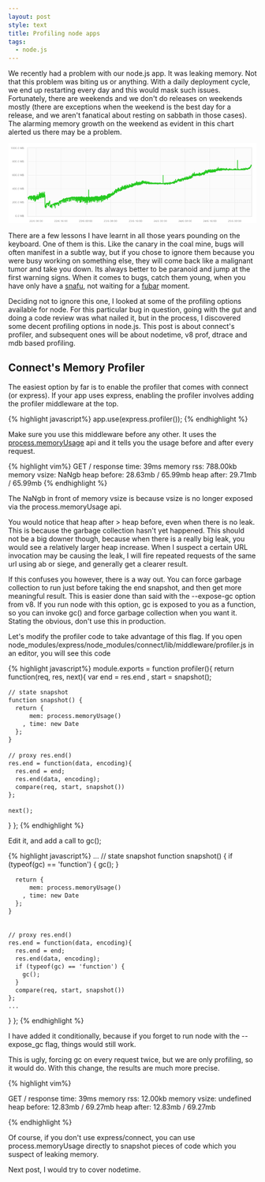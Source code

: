 ```yaml
---
layout: post
style: text
title: Profiling node apps
tags: 
  - node.js
---
```


We recently had a problem with our node.js app. It was leaking memory. Not that this problem was biting us or anything. With a daily deployment cycle, we end up restarting every day and this would mask such issues. Fortunately, there are weekends and we don't do releases on weekends mostly (there are exceptions when the weekend is the best day for a release, and we aren't fanatical about resting on sabbath in those cases). The alarming memory growth on the weekend as evident in this chart alerted us there may be a problem.

![amon.cx](/img/memory.png "Up and Up it went")

There are a few lessons I have learnt in all those years pounding on the keyboard. One of them is this. Like the canary in the coal mine, bugs will often manifest in a subtle way, but if you chose to ignore them because you were busy working on something else, they will come back like a malignant tumor and take you down. Its always better to be paranoid and jump at the first warning signs. When it comes to bugs, catch them young, when you have only have a [snafu](http://www.urbandictionary.com/define.php?term=snafu), not waiting for a [fubar](http://www.urbandictionary.com/define.php?term=fubar) moment.

Deciding not to ignore this one, I looked at some of the profiling options available for node. For this particular bug in question, going with the gut and doing a code review was what nailed it, but  in the process, I discovered some decent profiling options in node.js. This post is about connect's profiler, and subsequent ones will be about nodetime, v8 prof, dtrace and mdb based profiling.

Connect's  Memory Profiler
--------------------------

The easiest option by far is to enable the profiler that comes with connect (or express). If your app uses express, enabling the profiler involves adding the profiler middleware at the top.

{% highlight javascript%}
app.use(express.profiler());
{% endhighlight %}

Make sure you use this middleware before any other. It uses the [process.memoryUsage](http://nodejs.org/api/process.html#process_process_memoryusage) api and it tells you the usage before and after every request.

{% highlight vim%}
  GET /
  response time: 39ms
  memory rss: 788.00kb
  memory vsize: NaNgb
  heap before: 28.63mb / 65.99mb
  heap after: 29.71mb / 65.99mb
{% endhighlight %}

The NaNgb in front of memory vsize is because vsize is no longer exposed via the process.memoryUsage api. 

You would notice that heap after > heap before, even when there is no leak. This is because the garbage collection hasn't yet happened. This should not be a big downer though, because when there is a really big leak, you would see a relatively larger heap increase. When I suspect a certain URL invocation may be causing the leak, I will fire repeated requests of the same url using ab or siege, and generally get a clearer result.

If this confuses you however, there is a way out. You can force garbage collection to run just before taking the end snapshot, and then get more meaningful result. This is easier done than said with the --expose-gc option from v8. If you run node with this option, gc is exposed to you as a function, so you can invoke gc() and force garbage collection when you want it. Stating the obvious, don't use this in production.

 Let's modify the profiler code to take advantage of this flag. If you open node_modules/express/node_modules/connect/lib/middleware/profiler.js in an editor, you will see this code

{% highlight javascript%}
module.exports = function profiler(){
  return function(req, res, next){
    var end = res.end
      , start = snapshot();

    // state snapshot
    function snapshot() {
      return {
          mem: process.memoryUsage()
        , time: new Date
      };
    }

    // proxy res.end()
    res.end = function(data, encoding){
      res.end = end;
      res.end(data, encoding);
      compare(req, start, snapshot())
    };

    next();
  }
};
{% endhighlight %}

Edit it, and add a call to gc();

{% highlight javascript%}
    ...
    // state snapshot
    function snapshot() {
      if (typeof(gc) == 'function') {
        gc();
      }

      return {
          mem: process.memoryUsage()
        , time: new Date
      };
    }


    // proxy res.end()
    res.end = function(data, encoding){
      res.end = end;
      res.end(data, encoding);
      if (typeof(gc) == 'function') {
        gc();
      }
      compare(req, start, snapshot())
    };
    ...
  }
};
{% endhighlight %}

I have added it conditionally, because if you forget to run node with the --expose_gc flag, things would still work.

This is ugly, forcing gc on every request twice, but we are only profiling, so it would do. With this change, the results are much more precise.

{% highlight vim%}

  GET /
  response time: 39ms
  memory rss: 12.00kb
  memory vsize: undefined
  heap before: 12.83mb / 69.27mb
  heap after: 12.83mb / 69.27mb

{% endhighlight %}

Of course, if you don't use express/connect, you can use process.memoryUsage directly to snapshot pieces of code which you suspect of leaking memory.

Next post, I would try to cover nodetime.
